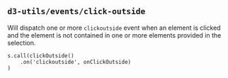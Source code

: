 ## `d3-utils/events/click-outside`

Will dispatch one or more `clickoutside` event when an element is clicked and the element is not contained in one or more elements provided in the selection.

    s.call(clickOutside()
        .on('clickoutside', onClickOutside)
    )
